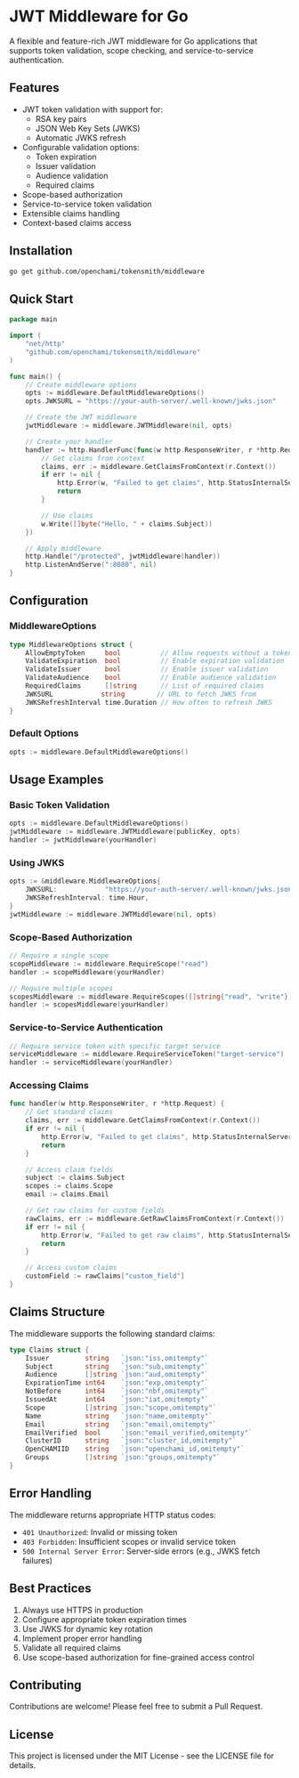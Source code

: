 <!--
Copyright © 2025 OpenCHAMI a Series of LF Projects, LLC

SPDX-License-Identifier: MIT
-->

# JWT Middleware for Go

A flexible and feature-rich JWT middleware for Go applications that supports token validation, scope checking, and service-to-service authentication.

## Features

- JWT token validation with support for:
  - RSA key pairs
  - JSON Web Key Sets (JWKS)
  - Automatic JWKS refresh
- Configurable validation options:
  - Token expiration
  - Issuer validation
  - Audience validation
  - Required claims
- Scope-based authorization
- Service-to-service token validation
- Extensible claims handling
- Context-based claims access

## Installation

```bash
go get github.com/openchami/tokensmith/middleware
```

## Quick Start

```go
package main

import (
    "net/http"
    "github.com/openchami/tokensmith/middleware"
)

func main() {
    // Create middleware options
    opts := middleware.DefaultMiddlewareOptions()
    opts.JWKSURL = "https://your-auth-server/.well-known/jwks.json"

    // Create the JWT middleware
    jwtMiddleware := middleware.JWTMiddleware(nil, opts)

    // Create your handler
    handler := http.HandlerFunc(func(w http.ResponseWriter, r *http.Request) {
        // Get claims from context
        claims, err := middleware.GetClaimsFromContext(r.Context())
        if err != nil {
            http.Error(w, "Failed to get claims", http.StatusInternalServerError)
            return
        }

        // Use claims
        w.Write([]byte("Hello, " + claims.Subject))
    })

    // Apply middleware
    http.Handle("/protected", jwtMiddleware(handler))
    http.ListenAndServe(":8080", nil)
}
```

## Configuration

### MiddlewareOptions

```go
type MiddlewareOptions struct {
    AllowEmptyToken     bool          // Allow requests without a token
    ValidateExpiration  bool          // Enable expiration validation
    ValidateIssuer      bool          // Enable issuer validation
    ValidateAudience    bool          // Enable audience validation
    RequiredClaims      []string      // List of required claims
    JWKSURL            string        // URL to fetch JWKS from
    JWKSRefreshInterval time.Duration // How often to refresh JWKS
}
```

### Default Options

```go
opts := middleware.DefaultMiddlewareOptions()
```

## Usage Examples

### Basic Token Validation

```go
opts := middleware.DefaultMiddlewareOptions()
jwtMiddleware := middleware.JWTMiddleware(publicKey, opts)
handler := jwtMiddleware(yourHandler)
```

### Using JWKS

```go
opts := &middleware.MiddlewareOptions{
    JWKSURL:            "https://your-auth-server/.well-known/jwks.json",
    JWKSRefreshInterval: time.Hour,
}
jwtMiddleware := middleware.JWTMiddleware(nil, opts)
```

### Scope-Based Authorization

```go
// Require a single scope
scopeMiddleware := middleware.RequireScope("read")
handler := scopeMiddleware(yourHandler)

// Require multiple scopes
scopesMiddleware := middleware.RequireScopes([]string{"read", "write"})
handler := scopesMiddleware(yourHandler)
```

### Service-to-Service Authentication

```go
// Require service token with specific target service
serviceMiddleware := middleware.RequireServiceToken("target-service")
handler := serviceMiddleware(yourHandler)
```

### Accessing Claims

```go
func handler(w http.ResponseWriter, r *http.Request) {
    // Get standard claims
    claims, err := middleware.GetClaimsFromContext(r.Context())
    if err != nil {
        http.Error(w, "Failed to get claims", http.StatusInternalServerError)
        return
    }

    // Access claim fields
    subject := claims.Subject
    scopes := claims.Scope
    email := claims.Email

    // Get raw claims for custom fields
    rawClaims, err := middleware.GetRawClaimsFromContext(r.Context())
    if err != nil {
        http.Error(w, "Failed to get raw claims", http.StatusInternalServerError)
        return
    }

    // Access custom claims
    customField := rawClaims["custom_field"]
}
```

## Claims Structure

The middleware supports the following standard claims:

```go
type Claims struct {
    Issuer         string   `json:"iss,omitempty"`
    Subject        string   `json:"sub,omitempty"`
    Audience       []string `json:"aud,omitempty"`
    ExpirationTime int64    `json:"exp,omitempty"`
    NotBefore      int64    `json:"nbf,omitempty"`
    IssuedAt       int64    `json:"iat,omitempty"`
    Scope          []string `json:"scope,omitempty"`
    Name           string   `json:"name,omitempty"`
    Email          string   `json:"email,omitempty"`
    EmailVerified  bool     `json:"email_verified,omitempty"`
    ClusterID      string   `json:"cluster_id,omitempty"`
    OpenCHAMIID    string   `json:"openchami_id,omitempty"`
    Groups         []string `json:"groups,omitempty"`
}
```

## Error Handling

The middleware returns appropriate HTTP status codes:

- `401 Unauthorized`: Invalid or missing token
- `403 Forbidden`: Insufficient scopes or invalid service token
- `500 Internal Server Error`: Server-side errors (e.g., JWKS fetch failures)

## Best Practices

1. Always use HTTPS in production
2. Configure appropriate token expiration times
3. Use JWKS for dynamic key rotation
4. Implement proper error handling
5. Validate all required claims
6. Use scope-based authorization for fine-grained access control

## Contributing

Contributions are welcome! Please feel free to submit a Pull Request.

## License

This project is licensed under the MIT License - see the LICENSE file for details. 